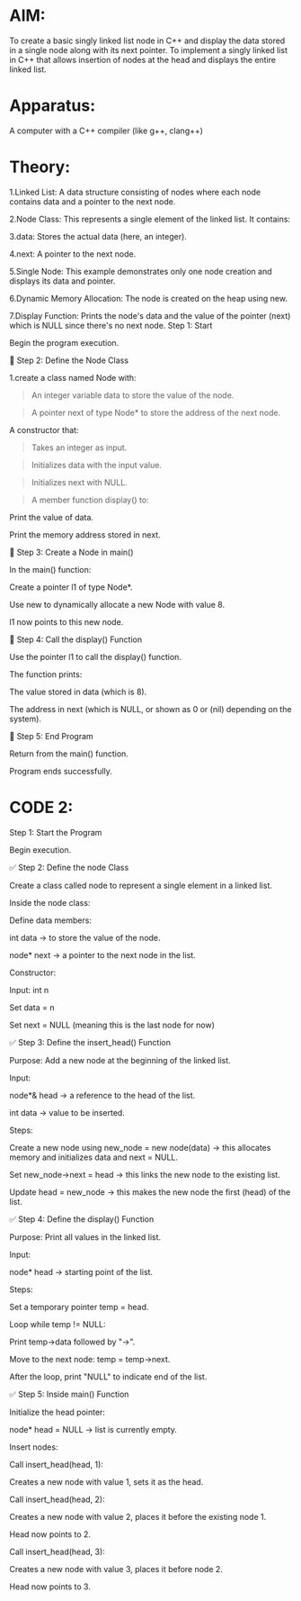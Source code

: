 # AIM:

To create a basic singly linked list node in C++ and display the data stored in a single node along with its next pointer.
To implement a singly linked list in C++ that allows insertion of nodes at the head and displays the entire linked list.

# Apparatus:

A computer with a C++ compiler (like g++, clang++)

# Theory:

1.Linked List: A data structure consisting of nodes where each node contains data and a pointer to the next node.

2.Node Class: This represents a single element of the linked list. It contains:

3.data: Stores the actual data (here, an integer).

4.next: A pointer to the next node.

5.Single Node: This example demonstrates only one node creation and displays its data and pointer.

6.Dynamic Memory Allocation: The node is created on the heap using new.

7.Display Function: Prints the node's data and the value of the pointer (next) which is NULL since there's no next node.
Step 1: Start

Begin the program execution.

🔹 Step 2: Define the Node Class

1.create a class named Node with:

>An integer variable data to store the value of the node.

>A pointer next of type Node* to store the address of the next node.

A constructor that:

>Takes an integer as input.

>Initializes data with the input value.

>Initializes next with NULL.

>A member function display() to:

Print the value of data.

Print the memory address stored in next.

🔹 Step 3: Create a Node in main()

In the main() function:

Create a pointer l1 of type Node*.

Use new to dynamically allocate a new Node with value 8.

l1 now points to this new node.

🔹 Step 4: Call the display() Function

Use the pointer l1 to call the display() function.

The function prints:

The value stored in data (which is 8).

The address in next (which is NULL, or shown as 0 or (nil) depending on the system).

🔹 Step 5: End Program

Return from the main() function.

Program ends successfully.

# CODE 2:
Step 1: Start the Program

Begin execution.

✅ Step 2: Define the node Class

Create a class called node to represent a single element in a linked list.

Inside the node class:

Define data members:

int data → to store the value of the node.

node* next → a pointer to the next node in the list.

Constructor:

Input: int n

Set data = n

Set next = NULL (meaning this is the last node for now)

✅ Step 3: Define the insert_head() Function

Purpose: Add a new node at the beginning of the linked list.

Input:

node*& head → a reference to the head of the list.

int data → value to be inserted.

Steps:

Create a new node using new_node = new node(data) → this allocates memory and initializes data and next = NULL.

Set new_node->next = head → this links the new node to the existing list.

Update head = new_node → this makes the new node the first (head) of the list.

✅ Step 4: Define the display() Function

Purpose: Print all values in the linked list.

Input:

node* head → starting point of the list.

Steps:

Set a temporary pointer temp = head.

Loop while temp != NULL:

Print temp->data followed by "->".

Move to the next node: temp = temp->next.

After the loop, print "NULL" to indicate end of the list.

✅ Step 5: Inside main() Function

Initialize the head pointer:

node* head = NULL → list is currently empty.

Insert nodes:

Call insert_head(head, 1):

Creates a new node with value 1, sets it as the head.

Call insert_head(head, 2):

Creates a new node with value 2, places it before the existing node 1.

Head now points to 2.

Call insert_head(head, 3):

Creates a new node with value 3, places it before node 2.

Head now points to 3.

